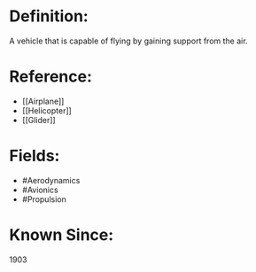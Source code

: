 

# Definition:
A vehicle that is capable of flying by gaining support from the air.

# Reference:
- [[Airplane]]
- [[Helicopter]]
- [[Glider]]

# Fields: 
- #Aerodynamics
- #Avionics
- #Propulsion

# Known Since:
1903

